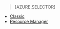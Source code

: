 
> [AZURE.SELECTOR]
- [Classic](/documentation/articles/virtual-machines-linux-classic-troubleshoot-deployment-new-vm/)
- [Resource Manager](/documentation/articles/virtual-machines-linux-troubleshoot-deployment-new-vm/)


